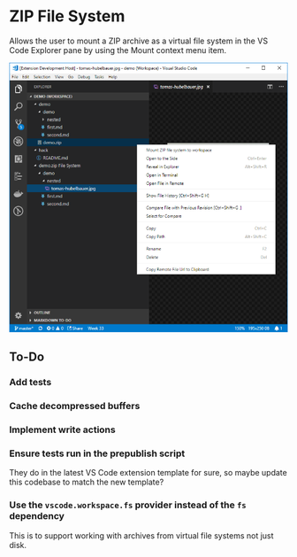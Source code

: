 # ZIP File System

Allows the user to mount a ZIP archive as a virtual file system in the VS Code
Explorer pane by using the Mount context menu item.

![Screenshot](screenshot.png)

## To-Do

### Add tests

### Cache decompressed buffers

### Implement write actions

### Ensure tests run in the prepublish script

They do in the latest VS Code extension template for sure, so maybe update this
codebase to match the new template?

### Use the `vscode.workspace.fs` provider instead of the `fs` dependency

This is to support working with archives from virtual file systems not just disk.
